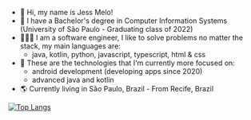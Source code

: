 - 👋 Hi, my name is Jess Melo!
- 📓 I have a Bachelor's degree in Computer Information Systems (University of São Paulo - Graduating class of 2022)
- 👩🏻‍💻 I am a software engineer, I like to solve problems no matter the stack, my main languages are:
  - java, kotlin, python, javascript, typescript, html & css
- 📎 These are the technologies that I'm currently more focused on:
  - android development (developing apps since 2020)
  - advanced java and kotlin
- 🌎 Currently living in São Paulo, Brazil - From Recife, Brazil

[![Top Langs](https://github-readme-stats.vercel.app/api/top-langs/?username=jessmelo&hide=css&layout=compact&theme=dracula)](https://github.com/anuraghazra/github-readme-stats)
<!---
jessmelo/jessmelo is a ✨ special ✨ repository because its `README.md` (this file) appears on your GitHub profile.
You can click the Preview link to take a look at your changes.
--->
